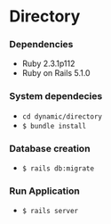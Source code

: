 # Directory

### Dependencies
* Ruby 2.3.1p112
* Ruby on Rails 5.1.0

### System dependecies
* `cd dynamic/directory`
* `$ bundle install`

### Database creation
* `$ rails db:migrate`

### Run Application
* `$ rails server`

